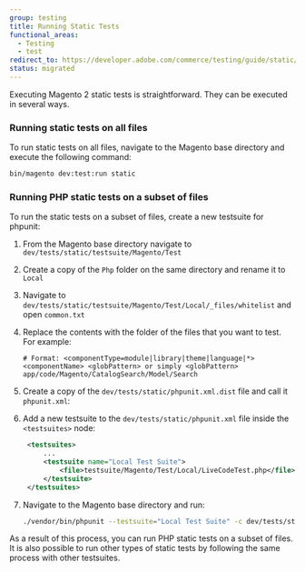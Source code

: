 ```yaml
---
group: testing
title: Running Static Tests
functional_areas:
  - Testing
  - test
redirect_to: https://developer.adobe.com/commerce/testing/guide/static/
status: migrated
---
```


Executing Magento 2 static tests is straightforward. They can be executed in several ways.

### Running static tests on all files

To run static tests on all files, navigate to the Magento base directory and execute the following command:

```bash
bin/magento dev:test:run static
```

### Running PHP static tests on a subset of files

To run the static tests on a subset of files, create a new testsuite for phpunit:

1. From the Magento base directory navigate to `dev/tests/static/testsuite/Magento/Test`

1. Create a copy of the `Php` folder on the same directory and rename it to `Local`

1. Navigate to `dev/tests/static/testsuite/Magento/Test/Local/_files/whitelist` and open `common.txt`

1. Replace the contents with the folder of the files that you want to test. For example:

   ```text
   # Format: <componentType=module|library|theme|language|*> <componentName> <globPattern> or simply <globPattern>
   app/code/Magento/CatalogSearch/Model/Search
   ```

1. Create a copy of the `dev/tests/static/phpunit.xml.dist` file and call it `phpunit.xml`:

1. Add a new testsuite to the `dev/tests/static/phpunit.xml` file inside the `<testsuites>` node:

   ```xml
    <testsuites>
        ...
        <testsuite name="Local Test Suite">
            <file>testsuite/Magento/Test/Local/LiveCodeTest.php</file>
        </testsuite>
    </testsuites>
   ```

1. Navigate to the Magento base directory and run:

   ```bash
   ./vendor/bin/phpunit --testsuite="Local Test Suite" -c dev/tests/static/phpunit.xml
   ```

As a result of this process, you can run PHP static tests on a subset of files. It is also possible to run other types of static tests by following the same process with other testsuites.
